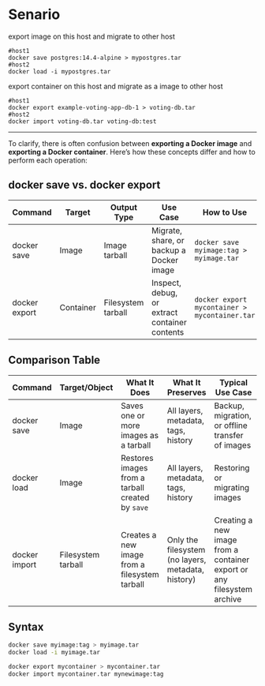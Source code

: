 # Senario
export image on this host and migrate to other host
```
#host1
docker save postgres:14.4-alpine > mypostgres.tar
#host2
docker load -i mypostgres.tar
```
export container on this host and migrate as a image to other host
```
#host1
docker export example-voting-app-db-1 > voting-db.tar
#host2
docker import voting-db.tar voting-db:test
```
------------------------------------------------------------------------------------------------
To clarify, there is often confusion between **exporting a Docker image** and **exporting a Docker container**. Here’s how these concepts differ and how to perform each operation:

## docker save vs. docker export

| Command           | Target      | Output Type             | Use Case                                      | How to Use                                  |
|-------------------|-------------|-------------------------|-----------------------------------------------|----------------------------------------------|
| docker save       | Image       | Image tarball           | Migrate, share, or backup a Docker image      | `docker save myimage:tag > myimage.tar`      |
| docker export     | Container   | Filesystem tarball      | Inspect, debug, or extract container contents | `docker export mycontainer > mycontainer.tar`|

## Comparison Table

| Command         | Target/Object      | What It Does                                      | What It Preserves         | Typical Use Case                              |
|-----------------|-------------------|---------------------------------------------------|--------------------------|------------------------------------------------|
| docker save     | Image             | Saves one or more images as a tarball             | All layers, metadata, tags, history | Backup, migration, or offline transfer of images |
| docker load     | Image             | Restores images from a tarball created by `save`   | All layers, metadata, tags, history | Restoring or migrating images                   |
| docker import   | Filesystem tarball| Creates a new image from a filesystem tarball      | Only the filesystem (no layers, metadata, history) | Creating a new image from a container export or any filesystem archive |


## Syntax 

```bash
docker save myimage:tag > myimage.tar
docker load -i myimage.tar
```


```bash
docker export mycontainer > mycontainer.tar
docker import mycontainer.tar mynewimage:tag
```




